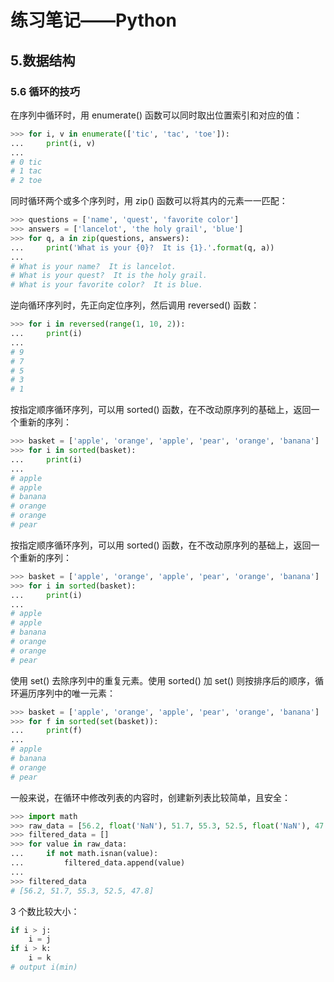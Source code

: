 # 练习笔记——Python

## 5.数据结构

### 5.6 循环的技巧

在序列中循环时，用 enumerate() 函数可以同时取出位置索引和对应的值：

```python
>>> for i, v in enumerate(['tic', 'tac', 'toe']):
...     print(i, v)
...
# 0 tic
# 1 tac
# 2 toe
```

同时循环两个或多个序列时，用 zip() 函数可以将其内的元素一一匹配：

```python
>>> questions = ['name', 'quest', 'favorite color']
>>> answers = ['lancelot', 'the holy grail', 'blue']
>>> for q, a in zip(questions, answers):
...     print('What is your {0}?  It is {1}.'.format(q, a))
...
# What is your name?  It is lancelot.
# What is your quest?  It is the holy grail.
# What is your favorite color?  It is blue.
```

逆向循环序列时，先正向定位序列，然后调用 reversed() 函数：

```python
>>> for i in reversed(range(1, 10, 2)):
...     print(i)
...
# 9
# 7
# 5
# 3
# 1
```

按指定顺序循环序列，可以用 sorted() 函数，在不改动原序列的基础上，返回一个重新的序列：

```python
>>> basket = ['apple', 'orange', 'apple', 'pear', 'orange', 'banana']
>>> for i in sorted(basket):
...     print(i)
...
# apple
# apple
# banana
# orange
# orange
# pear
```

按指定顺序循环序列，可以用 sorted() 函数，在不改动原序列的基础上，返回一个重新的序列：

```python
>>> basket = ['apple', 'orange', 'apple', 'pear', 'orange', 'banana']
>>> for i in sorted(basket):
...     print(i)
...
# apple
# apple
# banana
# orange
# orange
# pear
```

使用 set() 去除序列中的重复元素。使用 sorted() 加 set() 则按排序后的顺序，循环遍历序列中的唯一元素：

```python
>>> basket = ['apple', 'orange', 'apple', 'pear', 'orange', 'banana']
>>> for f in sorted(set(basket)):
...     print(f)
...
# apple
# banana
# orange
# pear
```

一般来说，在循环中修改列表的内容时，创建新列表比较简单，且安全：

```python
>>> import math
>>> raw_data = [56.2, float('NaN'), 51.7, 55.3, 52.5, float('NaN'), 47.8]
>>> filtered_data = []
>>> for value in raw_data:
...     if not math.isnan(value):
...         filtered_data.append(value)
...
>>> filtered_data
# [56.2, 51.7, 55.3, 52.5, 47.8]
```

3 个数比较大小：

```python
if i > j:
    i = j
if i > k:
    i = k
# output i(min)
```
